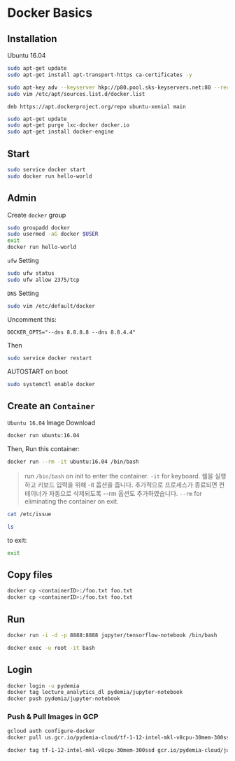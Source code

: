 # Docker Basics

## Installation

Ubuntu 16.04 


```sh
sudo apt-get update
sudo apt-get install apt-transport-https ca-certificates -y

sudo apt-key adv --keyserver hkp://p80.pool.sks-keyservers.net:80 --recv-keys 58118E89F3A912897C070ADBF76221572C52609D
sudo vim /etc/apt/sources.list.d/docker.list
```

```vim
deb https://apt.dockerproject.org/repo ubuntu-xenial main
```

```sh
sudo apt-get update
sudo apt-get purge lxc-docker docker.io
sudo apt-get install docker-engine

```

## Start

```sh
sudo service docker start
sudo docker run hello-world
```

## Admin

Create `docker` group

```sh
sudo groupadd docker
sudo usermod -aG docker $USER
exit
docker run hello-world
```


`ufw` Setting

```sh
sudo ufw status
sudo ufw allow 2375/tcp
```

`DNS` Setting

```sh
sudo vim /etc/default/docker
```

Uncomment this:
```vim
DOCKER_OPTS="--dns 8.8.8.8 --dns 8.8.4.4"
```

Then
```sh
sudo service docker restart
```


AUTOSTART on boot
```sh
sudo systemctl enable docker
```


## Create an `Container`

`Ubuntu 16.04` Image Download

```sh
docker run ubuntu:16.04
```

Then, Run this container:
```sh
docker run --rm -it ubuntu:16.04 /bin/bash
```

> run `/bin/bash` on init to enter the container.
> `-it` for keyboard. 쉘을 실행하고 키보드 입력을 위해 -it 옵션을 줍니다. 추가적으로 프로세스가 종료되면 컨테이너가 자동으로 삭제되도록 --rm 옵션도 추가하였습니다.
> `--rm` for eliminating the container on exit.
>


```sh
cat /etc/issue

ls

```

to exit:
```sh
exit
```


## Copy files

```sh
docker cp <containerID>:/foo.txt foo.txt
docker cp <containerID>:/foo.txt foo.txt
```


## Run

```sh
docker run -i -d -p 8888:8888 jupyter/tensorflow-notebook /bin/bash

docker exec -u root -it bash
```

## Login

```sh
docker login -u pydemia
docker tag lecture_analytics_dl pydemia/jupyter-notebook
docker push pydemia/jupyter-notebook

```


### Push & Pull Images in GCP

```sh
gcloud auth configure-docker
docker pull us.gcr.io/pydemia-cloud/tf-1-12-intel-mkl-v8cpu-30mem-300ssd

docker tag tf-1-12-intel-mkl-v8cpu-30mem-300ssd gcr.io/pydemia-cloud/jupyterhub

```


